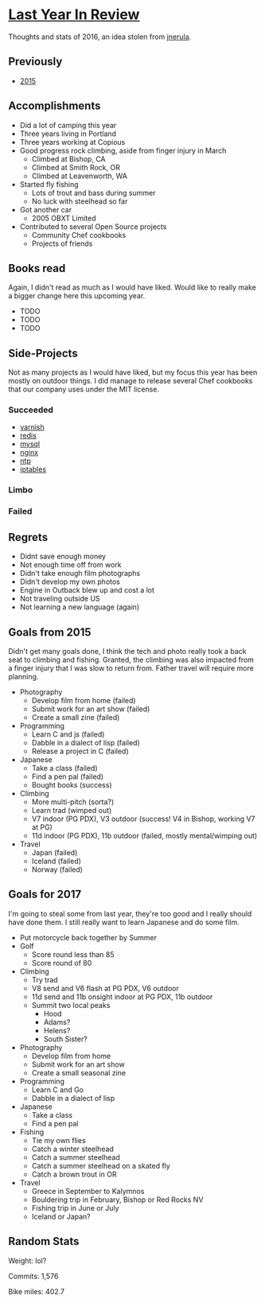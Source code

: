 # [Last Year In Review](/yearly)

Thoughts and stats of 2016, an idea stolen from [jnerula](http://qpfiffer.com/posts/2015-01-01-2014_in_review).

## Previously
* [2015](/yearly-2015)

## Accomplishments

* Did a lot of camping this year
* Three years living in Portland
* Three years working at Copious
* Good progress rock climbing, aside from finger injury in March
    * Climbed at Bishop, CA
    * Climbed at Smith Rock, OR
    * Climbed at Leavenworth, WA
* Started fly fishing
    * Lots of trout and bass during summer
    * No luck with steelhead so far
* Got another car
    * 2005 OBXT Limited
* Contributed to several Open Source projects
    * Community Chef cookbooks
    * Projects of friends

## Books read
Again, I didn't read as much as I would have liked. Would like to really make a
bigger change here this upcoming year.

* TODO
* TODO
* TODO

## Side-Projects
Not as many projects as I would have liked, but my focus this year has been
mostly on outdoor things. I did manage to release several Chef cookbooks that
our company uses under the MIT license.

### Succeeded
* [varnish](https://github.com/copious-cookbooks/varnish)
* [redis](https://github.com/copious-cookbooks/redis)
* [mysql](https://github.com/copious-cookbooks/mysql)
* [nginx](https://github.com/copious-cookbooks/nginx)
* [ntp](https://github.com/copious-cookbooks/ntp)
* [iptables](https://github.com/copious-cookbooks/iptables)
### Limbo
### Failed

## Regrets

* Didnt save enough money
* Not enough time off from work
* Didn't take enough film photographs
* Didn't develop my own photos
* Engine in Outback blew up and cost a lot
* Not traveling outside US
* Not learning a new language (again)
 
## Goals from 2015
Didn't get many goals done, I think the tech and photo really took a back seat
to climbing and fishing. Granted, the climbing was also impacted from a finger
injury that I was slow to return from. Father travel will require more planning.

* Photography
    * Develop film from home (failed)
    * Submit work for an art show (failed)
    * Create a small zine (failed)
* Programming
    * Learn C and js (failed)
    * Dabble in a dialect of lisp (failed)
    * Release a project in C (failed)
* Japanese
    * Take a class (failed)
    * Find a pen pal (failed)
    * Bought books (success)
* Climbing
    * More multi-pitch (sorta?)
    * Learn trad (wimped out)
    * V7 indoor (PG PDX), V3 outdoor (success! V4 in Bishop, working V7 at PG)
    * 11d indoor (PG PDX), 11b outdoor (failed, mostly mental/wimping out)
* Travel
    * Japan (failed)
    * Iceland (failed)
    * Norway (failed)

## Goals for 2017
I'm going to steal some from last year, they're too good and I really should
have done them. I still really want to learn Japanese and do some film.

* Put motorcycle back together by Summer
* Golf
    * Score round less than 85
    * Score round of 80
* Climbing
    * Try trad
    * V8 send and V6 flash at PG PDX, V6 outdoor
    * 11d send and 11b onsight indoor at PG PDX, 11b outdoor
    * Summit two local peaks
        * Hood
        * Adams?
        * Helens?
        * South Sister?
* Photography
    * Develop film from home
    * Submit work for an art show
    * Create a small seasonal zine
* Programming
    * Learn C and Go
    * Dabble in a dialect of lisp
* Japanese
    * Take a class
    * Find a pen pal
* Fishing
    * Tie my own flies
    * Catch a winter steelhead
    * Catch a summer steelhead
    * Catch a summer steelhead on a skated fly
    * Catch a brown trout in OR
* Travel
    * Greece in September to Kalymnos
    * Bouldering trip in February, Bishop or Red Rocks NV
    * Fishing trip in June or July
    * Iceland or Japan?

## Random Stats
Weight: lol?

Commits: 1,576

Bike miles: 402.7
